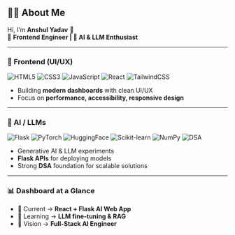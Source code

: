 ## 🧑‍💻 About Me  

Hi, I’m **Anshul Yadav** 👋  
🚀 **Frontend Engineer | 🤖 AI & LLM Enthusiast**

---

### 🎨 Frontend (UI/UX)
![HTML5](https://img.shields.io/badge/HTML5-E34F26?style=for-the-badge&logo=html5&logoColor=white)
![CSS3](https://img.shields.io/badge/CSS3-1572B6?style=for-the-badge&logo=css3&logoColor=white)
![JavaScript](https://img.shields.io/badge/JavaScript-F7DF1E?style=for-the-badge&logo=javascript&logoColor=black)
![React](https://img.shields.io/badge/React-61DAFB?style=for-the-badge&logo=react&logoColor=black)
![TailwindCSS](https://img.shields.io/badge/TailwindCSS-38B2AC?style=for-the-badge&logo=tailwind-css&logoColor=white)
- Building **modern dashboards** with clean UI/UX  
- Focus on **performance, accessibility, responsive design**

---

### 🤖 AI / LLMs
![Flask](https://img.shields.io/badge/Flask-000000?style=for-the-badge&logo=flask&logoColor=white)
![PyTorch](https://img.shields.io/badge/PyTorch-EE4C2C?style=for-the-badge&logo=pytorch&logoColor=white)
![HuggingFace](https://img.shields.io/badge/HuggingFace-FEBA00?style=for-the-badge&logo=huggingface&logoColor=black)
![Scikit-learn](https://img.shields.io/badge/Scikit--learn-F7931E?style=for-the-badge&logo=scikit-learn&logoColor=white)
![NumPy](https://img.shields.io/badge/NumPy-013243?style=for-the-badge&logo=numpy&logoColor=white)
![DSA](https://img.shields.io/badge/Data%20Structures%20&%20Algorithms-008080?style=for-the-badge&logo=codeforces&logoColor=white)
- Generative AI & LLM experiments  
- **Flask APIs** for deploying models  
- Strong **DSA** foundation for scalable solutions

---

### 📊 Dashboard at a Glance
- 🔭 Current → **React + Flask AI Web App**
- 🌱 Learning → **LLM fine-tuning & RAG**
- 🎯 Vision → **Full-Stack AI Engineer**
